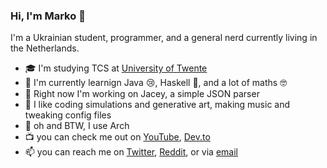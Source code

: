 ### Hi, I'm Marko :wave:

I'm a Ukrainian student, programmer, and a general nerd currently living in the Netherlands.

- :mortar_board: I'm studying TCS at [University of Twente](https://github.com/utwente)
- :book: I'm currently learnign Java :cry:, Haskell :brain:, and a lot of maths :nerd_face:
- :hammer: Right now I'm working on Jacey, a simple JSON parser
- :star_struck: I like coding simulations and generative art, making music and tweaking config files
- :penguin: oh and BTW, I use Arch
- :tv: you can check me out on [YouTube](https://www.youtube.com/channel/UCn0XTzGQxOMYrbU02k0rBYQ), [Dev.to](https://dev.to/vasylenson)
- :mailbox: you can reach me on [Twitter](https://twitter.com/MarkoVasylenko), [Reddit](https://www.reddit.com/user/marioV03), or via [email](mailto:m.vasylenko.biz@gmail.com)